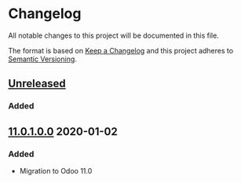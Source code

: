 # Changelog
All notable changes to this project will be documented in this file.

The format is based on [Keep a Changelog](http://keepachangelog.com/en/1.0.0/)
and this project adheres to [Semantic Versioning](http://semver.org/spec/v2.0.0.html).

## [Unreleased]
### Added

## [11.0.1.0.0] 2020-01-02
### Added
 - Migration to Odoo 11.0

[11.0.1.0.0]: https://gitlab.horanet.com/maximilien.tantin/payment_autopay/compare/10.0.1.0.2...11.0.1.0.0
[Unreleased]: https://gitlab.horanet.com/maximilien.tantin/payment_autopay/compare/11.0.1.0.0...dev-11.0